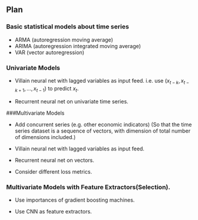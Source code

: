 ## Plan

### Basic statistical models about time series

* ARMA (autoregression moving average)
* ARIMA (autoregression integrated moving average)
* VAR (vector autoregression)

### Univariate Models

* Villain neural net with lagged variables as input feed. i.e. use $(x_{t-k}, x_{t-k+1}, \dots ,x_{t-1})$ to predict $x_t$. 

* Recurrent neural net on univariate time series.

###Multivariate Models

* Add concurrent series (e.g. other economic indicators) (So that the time series dataset is a sequence of vectors, with dimension of total number of dimensions included.)

* Villain neural net with lagged variables as input feed.

* Recurrent neural net on vectors.

* Consider different loss metrics.

### Multivariate Models with Feature Extractors(Selection).

* Use importances of gradient boosting machines.

* Use CNN as feature extractors.

